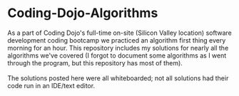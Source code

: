 # Coding-Dojo-Algorithms

<div>
As a part of Coding Dojo's full-time on-site (Silicon Valley location) software development coding bootcamp we practiced an algorithm first thing every morning for an hour. This repository includes my solutions for nearly all the algorithms we've covered (I forgot to document some algorithms as I went through the program, but this repository has most of them).
</div>

<br />

<div>
The solutions posted here were all whiteboarded; not all solutions had their code run in an IDE/text editor.
</div>
